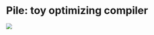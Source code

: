 # Pile: toy optimizing compiler 

![](http://whatcom.wsu.edu/ag/compost/fundamentals/images/compost_pile.gif) 